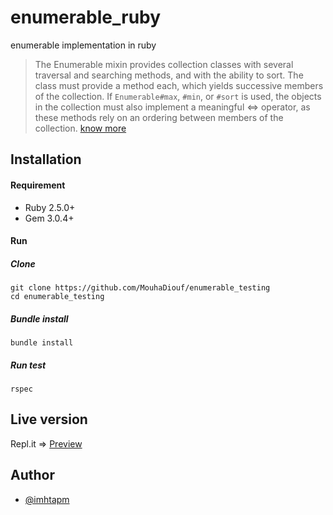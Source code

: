 # enumerable_ruby
 enumerable implementation in ruby

 >The Enumerable mixin provides collection classes with several traversal and searching methods, and with the ability to sort. The class must provide a method each, which yields successive members of the collection. If  `Enumerable#max`, `#min`, or `#sort` is used, the objects in the collection must also implement a meaningful <=> operator, as these methods rely on an ordering between members of the collection.
 [know more](https://ruby-doc.org/core-2.6.3/Enumerable.html)
 
## Installation

#### Requirement
* Ruby 2.5.0+
* Gem 3.0.4+

#### Run

##### Clone
```  
git clone https://github.com/MouhaDiouf/enumerable_testing 
cd enumerable_testing
```

##### Bundle install

```
bundle install
```

##### Run test

```
rspec
```

## Live version
Repl.it => [Preview](https://repl.it/@ponmuthuselvam/enumerableruby)

## Author

* [@imhtapm](https://github.com/imhtapm)
